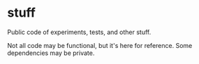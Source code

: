 # stuff

Public code of experiments, tests, and other stuff.

Not all code may be functional, but it's here for reference. Some dependencies
may be private.

